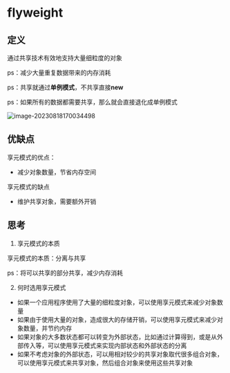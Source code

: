 # flyweight

## 定义

通过共享技术有效地支持大量细粒度的对象

ps：减少大量重复数据带来的内存消耗

ps：共享就通过**单例模式**，不共享直接**new**

ps：如果所有的数据都需要共享，那么就会直接退化成单例模式

![image-20230818170034498](https://cdn.jsdelivr.net/gh/zhecks/static_resources/images/202308181700365.png)

## 优缺点

享元模式的优点：

* 减少对象数量，节省内存空间

享元模式的缺点

* 维护共享对象，需要额外开销

## 思考

1. 享元模式的本质

享元模式的本质：分离与共享

ps：将可以共享的部分共享，减少内存消耗

2. 何时选用享元模式

* 如果一个应用程序使用了大量的细粒度对象，可以使用享元模式来减少对象数量
* 如果由于使用大量的对象，造成很大的存储开销，可以使用享元模式来减少对象数量，并节约内存
* 如果对象的大多数状态都可以转变为外部状态，比如通过计算得到，或是从外部传入等，可以使用享元模式来实现内部状态和外部状态的分离
* 如果不考虑对象的外部状态，可以用相对较少的共享对象取代很多组合对象，可以使用享元模式来共享对象，然后组合对象来使用这些共享对象